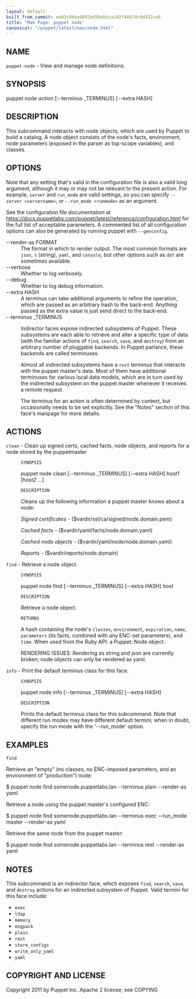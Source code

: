 ```yaml
---
layout: default
built_from_commit: edd3c04ba4892bd59ab1cac02f44d74c9d432ca8
title: 'Man Page: puppet node'
canonical: "/puppet/latest/man/node.html"
---
```


<div class='mp'>
<h2 id="NAME">NAME</h2>
<p class="man-name">
  <code>puppet-node</code> - <span class="man-whatis">View and manage node definitions.</span>
</p>

<h2 id="SYNOPSIS">SYNOPSIS</h2>

<p>puppet node <var>action</var> [--terminus _TERMINUS] [--extra HASH]</p>

<h2 id="DESCRIPTION">DESCRIPTION</h2>

<p>This subcommand interacts with node objects, which are used by Puppet to
build a catalog. A node object consists of the node's facts, environment,
node parameters (exposed in the parser as top-scope variables), and classes.</p>

<h2 id="OPTIONS">OPTIONS</h2>

<p>Note that any setting that's valid in the configuration
file is also a valid long argument, although it may or may not be
relevant to the present action. For example, <code>server</code> and <code>run_mode</code> are valid
settings, so you can specify <code>--server &lt;servername></code>, or
<code>--run_mode &lt;runmode></code> as an argument.</p>

<p>See the configuration file documentation at
<a href="https://docs.puppetlabs.com/puppet/latest/reference/configuration.html" data-bare-link="true">https://docs.puppetlabs.com/puppet/latest/reference/configuration.html</a> for the
full list of acceptable parameters. A commented list of all
configuration options can also be generated by running puppet with
<code>--genconfig</code>.</p>

<dl>
<dt>--render-as FORMAT</dt><dd>The format in which to render output. The most common formats are <code>json</code>,
<code>s</code> (string), <code>yaml</code>, and <code>console</code>, but other options such as <code>dot</code> are
sometimes available.</dd>
<dt>--verbose</dt><dd>Whether to log verbosely.</dd>
<dt class="flush">--debug</dt><dd>Whether to log debug information.</dd>
<dt>--extra HASH</dt><dd>A terminus can take additional arguments to refine the operation, which
are passed as an arbitrary hash to the back-end.  Anything passed as
the extra value is just send direct to the back-end.</dd>
<dt>--terminus _TERMINUS</dt><dd><p>Indirector faces expose indirected subsystems of Puppet. These
subsystems are each able to retrieve and alter a specific type of data
(with the familiar actions of <code>find</code>, <code>search</code>, <code>save</code>, and <code>destroy</code>)
from an arbitrary number of pluggable backends. In Puppet parlance,
these backends are called terminuses.</p>

<p>Almost all indirected subsystems have a <code>rest</code> terminus that interacts
with the puppet master's data. Most of them have additional terminuses
for various local data models, which are in turn used by the indirected
subsystem on the puppet master whenever it receives a remote request.</p>

<p>The terminus for an action is often determined by context, but
occasionally needs to be set explicitly. See the "Notes" section of this
face's manpage for more details.</p></dd>
</dl>


<h2 id="ACTIONS">ACTIONS</h2>

<dl>
<dt><code>clean</code> - Clean up signed certs, cached facts, node objects, and reports for a node stored by the puppetmaster</dt><dd><p><code>SYNOPSIS</code></p>

<p>puppet node clean [--terminus _TERMINUS] [--extra HASH] <var>host1</var> [<var>host2</var> ...]</p>

<p><code>DESCRIPTION</code></p>

<p>Cleans up the following information a puppet master knows about a node:</p>

<p><var>Signed certificates</var> - ($vardir/ssl/ca/signed/node.domain.pem)</p>

<p><var>Cached facts</var> - ($vardir/yaml/facts/node.domain.yaml)</p>

<p><var>Cached node objects</var> - ($vardir/yaml/node/node.domain.yaml)</p>

<p><var>Reports</var> - ($vardir/reports/node.domain)</p></dd>
<dt><code>find</code> - Retrieve a node object.</dt><dd><p><code>SYNOPSIS</code></p>

<p>puppet node find [--terminus _TERMINUS] [--extra HASH] <var>host</var></p>

<p><code>DESCRIPTION</code></p>

<p>Retrieve a node object.</p>

<p><code>RETURNS</code></p>

<p>A hash containing the node's <code>classes</code>, <code>environment</code>, <code>expiration</code>, <code>name</code>,
<code>parameters</code> (its facts, combined with any ENC-set parameters), and <code>time</code>.
When used from the Ruby API: a Puppet::Node object.</p>

<p>RENDERING ISSUES: Rendering as string and json are currently broken;
node objects can only be rendered as yaml.</p></dd>
<dt><code>info</code> - Print the default terminus class for this face.</dt><dd><p><code>SYNOPSIS</code></p>

<p>puppet node info [--terminus _TERMINUS] [--extra HASH]</p>

<p><code>DESCRIPTION</code></p>

<p>Prints the default terminus class for this subcommand. Note that different
run modes may have different default termini; when in doubt, specify the
run mode with the '--run_mode' option.</p></dd>
</dl>


<h2 id="EXAMPLES">EXAMPLES</h2>

<p><code>find</code></p>

<p>Retrieve an "empty" (no classes, no ENC-imposed parameters, and an
environment of "production") node:</p>

<p>$ puppet node find somenode.puppetlabs.lan --terminus plain --render-as yaml</p>

<p>Retrieve a node using the puppet master's configured ENC:</p>

<p>$ puppet node find somenode.puppetlabs.lan --terminus exec --run_mode master --render-as yaml</p>

<p>Retrieve the same node from the puppet master:</p>

<p>$ puppet node find somenode.puppetlabs.lan --terminus rest --render-as yaml</p>

<h2 id="NOTES">NOTES</h2>

<p>This subcommand is an indirector face, which exposes <code>find</code>, <code>search</code>, <code>save</code>,
and <code>destroy</code> actions for an indirected subsystem of Puppet. Valid termini for
this face include:</p>

<ul>
<li><code>exec</code></li>
<li><code>ldap</code></li>
<li><code>memory</code></li>
<li><code>msgpack</code></li>
<li><code>plain</code></li>
<li><code>rest</code></li>
<li><code>store_configs</code></li>
<li><code>write_only_yaml</code></li>
<li><code>yaml</code></li>
</ul>


<h2 id="COPYRIGHT-AND-LICENSE">COPYRIGHT AND LICENSE</h2>

<p>Copyright 2011 by Puppet Inc.
Apache 2 license; see COPYING</p>

</div>
